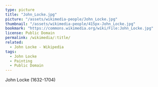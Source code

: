 ```yaml
---
type: picture
title: "John_Locke.jpg"
picture: "/assets/wikimedia-people/John_Locke.jpg"
thumbnail: "/assets/wikimedia-people/415px-John_Locke.jpg"
bookmark: "https://commons.wikimedia.org/wiki/File:John_Locke.jpg"
license: Public Domain
permalink: /wikimedia/:title/
related:
  - John Locke - Wikipedia
tags:
  - John Locke
  - Painting
  - Public Domain
---
```

John Locke (1632-1704)